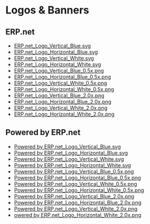 # Logos & Banners
		

## ERP.net
		

* [ERP.net_Logo_Vertical_Blue.svg](https://github.com/ErpNetDocs/info/blob/main/information/logos/ERP.net_Logo_Vertical_Blue.svg) 
* [ERP.net_Logo_Horizontal_Blue.svg](https://github.com/ErpNetDocs/info/blob/main/information/logos/ERP.net_Logo_Horizontal_Blue.svg)
* [ERP.net_Logo_Vertical_White.svg](https://github.com/ErpNetDocs/info/blob/main/information/logos/ERP.net_Logo_Vertical_White.svg)
* [ERP.net_Logo_Horizontal_White.svg](https://github.com/ErpNetDocs/info/blob/main/information/logos/ERP.net_Logo_Horizontal_White.svg)
* [ERP.net_Logo_Vertical_Blue_0.5x.png](https://github.com/ErpNetDocs/info/blob/main/information/logos/ERP.net_Logo_Vertical_Blue_0.5x.png)
* [ERP.net_Logo_Horizontal_Blue_0.5x.png](https://github.com/ErpNetDocs/info/blob/main/information/logos/ERP.net_Logo_Horizontal_Blue_0.5x.png)
* [ERP.net_Logo_Vertical_White_0.5x.png](https://github.com/ErpNetDocs/info/blob/main/information/logos/ERP.net_Logo_Vertical_White_0.5x.png)
* [ERP.net_Logo_Horizontal_White_0.5x.png](https://github.com/ErpNetDocs/info/blob/main/information/logos/ERP.net_Logo_Horizontal_White_0.5x.png)
* [ERP.net_Logo_Vertical_Blue_2.0x.png](https://github.com/ErpNetDocs/info/blob/main/information/logos/ERP.net_Logo_Vertical_Blue_2.0x.png)
* [ERP.net_Logo_Horizontal_Blue_2.0x.png](https://github.com/ErpNetDocs/info/blob/main/information/logos/ERP.net_Logo_Horizontal_Blue_2.0x.png)
* [ERP.net_Logo_Vertical_White_2.0x.png](https://github.com/ErpNetDocs/info/blob/main/information/logos/ERP.net_Logo_Vertical_White_2.0x.png)
* [ERP.net_Logo_Horizontal_White_2.0x.png](https://github.com/ErpNetDocs/info/blob/main/information/logos/ERP.net_Logo_Horizontal_White_2.0x.png)
		

## Powered by ERP.net
		

* [Powered by ERP.net_Logo_Vertical_Blue.svg](https://github.com/ErpNetDocs/info/blob/main/information/logos/Powered%20by%20ERP.net_Logo_Vertical_Blue.svg)
* [Powered by ERP.net_Logo_Horizontal_Blue.svg](https://github.com/ErpNetDocs/info/blob/main/information/logos/Powered%20by%20ERP.net_Logo_Horizontal_Blue.svg)
* [Powered by ERP.net_Logo_Vertical_White.svg](https://github.com/ErpNetDocs/info/blob/main/information/logos/Powered%20by%20ERP.net_Logo_Vertical_White.svg)
* [Powered by ERP.net_Logo_Horizontal_White.svg](https://github.com/ErpNetDocs/info/blob/main/information/logos/Powered%20by%20ERP.net_Logo_Horizontal_White.svg)
* [Powered by ERP.net_Logo_Vertical_Blue_0.5x.png](https://github.com/ErpNetDocs/info/blob/main/information/logos/Powered%20by%20ERP.net_Logo_Vertical_Blue_0.5x.png)
* [Powered by ERP.net_Logo_Horizontal_Blue_0.5x.png](https://github.com/ErpNetDocs/info/blob/main/information/logos/Powered%20by%20ERP.net_Logo_Horizontal_Blue_0.5x.png)
* [Powered by ERP.net_Logo_Vertical_White_0.5x.png](https://github.com/ErpNetDocs/info/blob/main/information/logos/Powered%20by%20ERP.net_Logo_Vertical_White_0.5x.png)
* [Powered by ERP.net_Logo_Horizontal_White_0.5x.png](https://github.com/ErpNetDocs/info/blob/main/information/logos/Powered%20by%20ERP.net_Logo_Horizontal_White_0.5x.png)
* [Powered by ERP.net_Logo_Vertical_Blue_2.0x.png]()
* [Powered by ERP.net_Logo_Horizontal_Blue_2.0x.png]()
* [Powered by ERP.net_Logo_Vertical_White_2.0x.png]()
* [owered by ERP.net_Logo_Horizontal_White_2.0x.png]()
